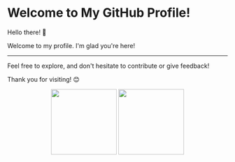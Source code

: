 # Welcome to My GitHub Profile!

Hello there! 👋

Welcome to my profile. I'm glad you're here!

 _____________________________________________


Feel free to explore, and don't hesitate to contribute or give feedback!

 
Thank you for visiting! 😊
 
<p align="center">
<img height="150px" src="https://github-readme-stats.vercel.app/api?username=ibrahimth&show_icons=true&theme=radical&count_private=true" />
<img height="150px" src="https://github-readme-stats.vercel.app/api/top-langs/?username=ibrahimth&layout=compact&theme=radical" />
</p>
 
 

